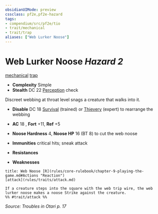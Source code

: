 ```yaml
---
obsidianUIMode: preview
cssclass: pf2e,pf2e-hazard
tags:
- compendium/src/pf2e/tio
- trait/mechanical
- trait/trap
aliases: ["Web Lurker Noose"]
---
```

# Web Lurker Noose *Hazard 2*  
[mechanical](rules/traits/mechanical.md)  [trap](rules/traits/trap.md)  

- **Complexity** Simple
- **Stealth** DC 22 [Perception](compendium/skills.md#Perception) check  

Discreet webbing at throat level snags a creature that walks into it.

- **Disable** DC 18 [Survival](compendium/skills.md#Survival) (trained) or [Thievery](compendium/skills.md#Thievery) (expert) to rearrange the webbing  

- **AC** 18 , **Fort** +11, **Ref** +5
- **Noose Hardness** 4, **Noose HP** 16 (BT 8) to cut the web noose
- **Immunities** critical hits; sneak attack
- **Resistances** 
- **Weaknesses** 
     
```ad-embed-ability
title: Web Noose [R](rules/core-rulebook/chapter-9-playing-the-game.md#Actions "Reaction")
[attack](rules/traits/attack.md)  

If a creature steps into the square with the web trip wire, the web lurker noose makes a noose Strike against the creature.  
%% #trait/attack %%
```

*Source: Troubles in Otari p. 17*